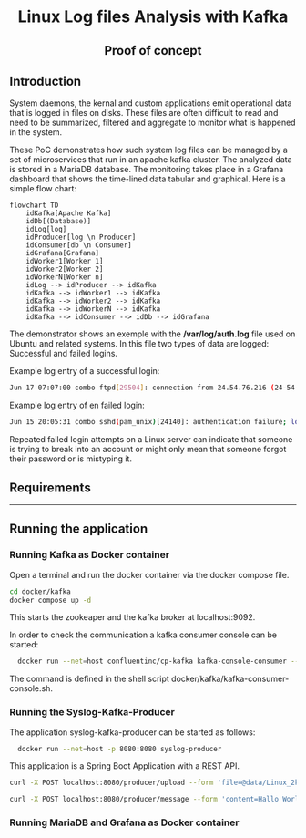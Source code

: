 # <div align="center">Linux Log files Analysis with Kafka</div>

## <div align="center">Proof of concept</div>

## Introduction
System daemons, the kernal and custom applications emit operational
data that is logged in files on disks. These files are often difficult
to read and need to be summarized, filtered and aggregate to monitor
what is happened in the system.

These PoC demonstrates how such system log files can be managed by 
a set of microservices that run in an apache kafka cluster.
The analyzed data is stored in a MariaDB database. The monitoring takes
place in a Grafana dashboard that shows the time-lined data tabular and 
graphical.
Here is a simple flow chart:

```mermaid
flowchart TD
    idKafka[Apache Kafka]
    idDb[(Database)]
    idLog[log]
    idProducer[log \n Producer]
    idConsumer[db \n Consumer]
    idGrafana[Grafana]
    idWorker1[Worker 1]
    idWorker2[Worker 2]
    idWorkerN[Worker n]
    idLog --> idProducer --> idKafka
    idKafka --> idWorker1 --> idKafka
    idKafka --> idWorker2 --> idKafka
    idKafka --> idWorkerN --> idKafka
    idKafka --> idConsumer --> idDb --> idGrafana
```

The demonstrator shows an exemple with the
<b>/var/log/auth.log</b> file used on Ubuntu and related systems.
In this file two types of data are logged: Successful and
failed logins.

Example log entry of a successful login:
   ```bash
Jun 17 07:07:00 combo ftpd[29504]: connection from 24.54.76.216 (24-54-76-216.bflony.adelphia.net) at Fri Jun 17 07:07:00 2005 
   ```

Example log entry of en failed login:
   ```bash
Jun 15 20:05:31 combo sshd(pam_unix)[24140]: authentication failure; logname= uid=0 euid=0 tty=NODEVssh ruser= rhost=d211-116-254-214.rev.krline.net 
   ```

Repeated failed login attempts on a Linux server can indicate that someone
is trying to break into an account or might only mean that someone forgot their password or is mistyping it.


## Requirements

---

## Running the application
### Running Kafka as Docker container
Open a terminal and run the docker container via the docker compose file.
   ```bash
   cd docker/kafka
   docker compose up -d
   ```
This starts the zookeaper and the kafka broker at localhost:9092.

In order to check the communication a kafka consumer console can be started:
 ```bash
   docker run --net=host confluentinc/cp-kafka kafka-console-consumer --bootstrap-server localhost:9092 --topic log-raw-data --from-beginning --group syslog-kafka
   ```
The command is defined in the shell script docker/kafka/kafka-consumer-console.sh.

### Running the Syslog-Kafka-Producer
The application syslog-kafka-producer can be started as follows:
 ```bash
   docker run --net=host -p 8080:8080 syslog-producer
   ```
This application is a Spring Boot Application with a REST API.

   ```bash
   curl -X POST localhost:8080/producer/upload --form 'file=@data/Linux_2k.log'
   ```

   ```bash
   curl -X POST localhost:8080/producer/message --form 'content=Hallo World!'
   ```

### Running MariaDB and Grafana as Docker container

